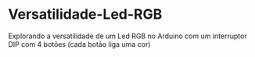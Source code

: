 # Versatilidade-Led-RGB
Explorando a versatilidade de um Led RGB no Arduino com um interruptor DIP com 4 botões (cada botão liga uma cor)
